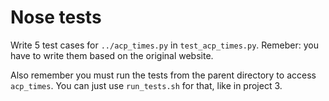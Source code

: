 # Nose tests #

Write 5 test cases for `../acp_times.py` in `test_acp_times.py`. Remeber: you have to write them based on the original website.

Also remember you must run the tests from the parent directory to access `acp_times`. You can just use `run_tests.sh` for that, like in project 3.